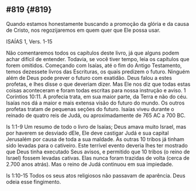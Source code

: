 ## #819 {#819}

Quando estamos honestamente buscando a promoção da glória e da causa de Cristo, nos regozijaremos em quem quer que Ele possa usar.

ISAÍAS 1, Vers. 1-15

Não comentaremos todos os capítulos deste livro, já que alguns podem achar difícil de entender. Todavia, se você tiver tempo, leia os capítulos que forem omitidos. Começando com Isaías, até o fim do Antigo Testamento, temos dezessete livros das Escrituras, os quais predizem o futuro. Ninguém além de Deus pode prever o futuro com exatidão. Deus falou a estes profetas, e lhes disse o que deveriam dizer. Mas Ele nos diz que todas estas coisas aconteceram e foram todas escritas para nossa instrução e aviso. 1 Coríntios 10:11\. A profecia trata, em sua maior parte, da Terra e não do céu. Isaías nos dá a maior e mais extensa visão do futuro do mundo. Os outros profetas tratam de pequenas seções do futuro. Isaías viveu durante o reinado de quatro reis de Judá, ou aproximadamente de 765 AC a 700 BC.

Is 1:1-9 Um resumo de todo o livro de Isaías; Deus amava muito Israel, mas por haverem se desviado dEle, Ele deve castigar Judá e sua capital Jerusalém por causa de toda a sua maldade. As outras 10 tribos já tinham sido levadas para o cativeiro. Este terrível evento deveria lhes ter mostrado que Deus tinha executado Seus avisos, e permitido que 10 tribos (o reino de Israel) fossem levadas cativas. Elas nunca foram trazidas de volta (cerca de 2.700 anos atrás). Mas o reino de Judá continuou em sua impiedade.

Is 1:10-15 Todos os seus atos religiosos não passavam de aparência. Deus odeia esse fingimento.